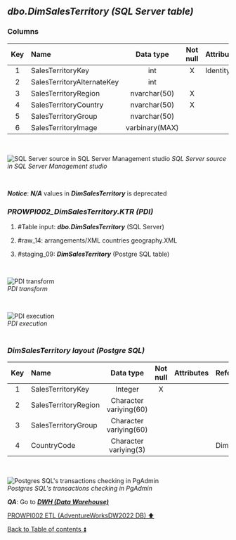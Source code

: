 ## **_dbo.DimSalesTerritory (SQL Server table)_**  

### Columns  

| Key	| Name                       | Data type      | Not null | Attributes | References            | Description |
| :-: | :------------------------- | :------------: | :------: | :--------- | :-------------------- | :-----------|
| 1   | SalesTerritoryKey          | int            | X        | Identity   |                       | PK          |
| 2   | SalesTerritoryAlternateKey | int            |          |            |                       | deprecated  |
| 3   | SalesTerritoryRegion       | nvarchar(50)   | X        |            |                       |             |
| 4   | SalesTerritoryCountry      | nvarchar(50)   | X        |            |                       |             |
| 5   | SalesTerritoryGroup        | nvarchar(50)   |          |            |                       |             |
| 6   | SalesTerritoryImage        | varbinary(MAX) |          |            |                       | deprecated  |

   <p><br></p>  

![SQL Server source in SQL Server Management studio](https://i.imgur.com/ZrlxLQB.png) 
_SQL Server source in SQL Server Management studio_  

   <p><br></p>  

**_Notice_**: **_N/A_** values in **_DimSalesTerritory_** is deprecated  

### **_PROWPI002\_DimSalesTerritory.KTR (PDI)_**   
1. #Table input: **_dbo.DimSalesTerritory_** (SQL Server)   
2. #raw_14: arrangements/XML countries geography.XML  
3. #staging_09: **_DimSalesTerritory_** (Postgre SQL table) 
 
   <p><br></p>  

  ![PDI transform](https://i.imgur.com/I9vysve.png)   
  _PDI transform_  

  <p><br></p>  

  ![PDI execution](https://i.imgur.com/S4As0gi.png)  
  _PDI execution_ 

### **_<p><br>DimSalesTerritory layout (Postgre SQL)</p>_**  

  | Key | Name                  | Data type             | Not null | Attributes | References            | Description  | Metadata |
  | :-: | :-------------------- | :-------------------: | :------: | :--------- | :-------------------- | :----------- | :------- |
  | 1   | SalesTerritoryKey     | Integer               | X        |            |                       | PK           | m063     |  
  | 2   | SalesTerritoryRegion  | Character variying(60)|          |            |                       |              | m173     |
  | 3   | SalesTerritoryGroup   | Character variying(60)|          |            |                       |              | m175     |
  | 4   | CountryCode           | Character variying(3) |          |            | DimCountries          | FK           | m174     |
  
   <p><br></p>  
 
  ![Postgres SQL's transactions checking in PgAdmin](https://i.imgur.com/NQUEYEj.png)  
  _Postgres SQL's transactions checking in PgAdmin_  

  **_QA_**: Go to **_[DWH (Data Warehouse)](dwh.md)_**  

[PROWPI002 ETL (AdventureWorksDW2022 DB) :arrow_up:](prowpi002_etl_adventureworksdw2022_db.md)  

[Back to Table of contents :arrow_double_up:](../README.md)
